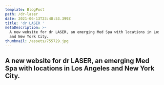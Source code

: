 ```yaml
---
template: BlogPost
path: /dr-laser
date: 2021-06-13T23:48:53.399Z
title: 'dr LASER '
metaDescription: >-
  A new website for dr LASER, an emerging Med Spa with locations in Los Angeles
  and New York City.
thumbnail: /assets/755729.jpg
---
```

## A new website for dr LASER, an emerging Med Spa with locations in Los Angeles and New York City.
